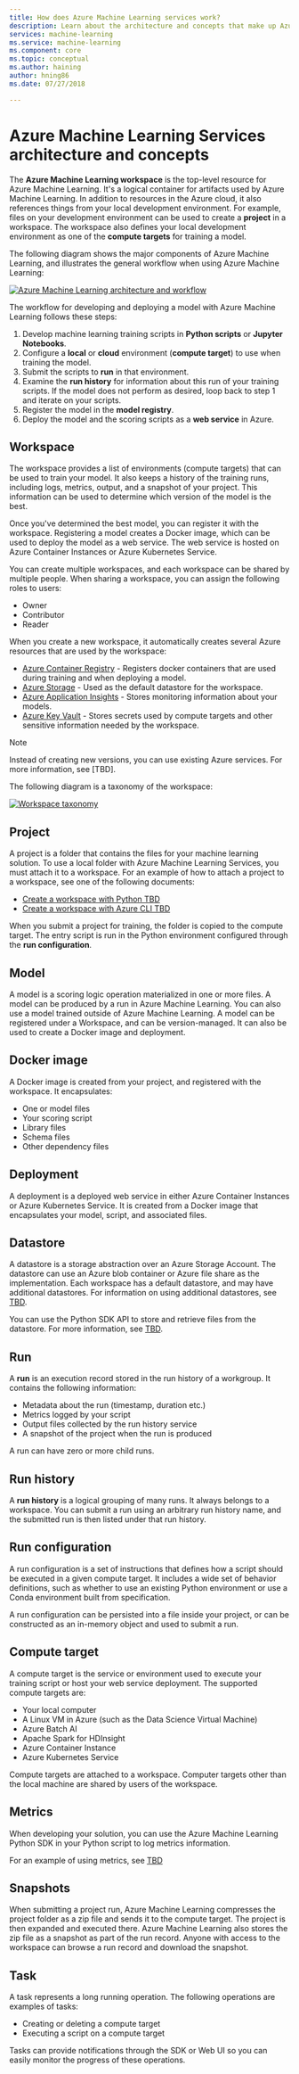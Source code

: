 ```yaml
---
title: How does Azure Machine Learning services work?
description: Learn about the architecture and concepts that make up Azure Machine Learning Services. 
services: machine-learning
ms.service: machine-learning
ms.component: core
ms.topic: conceptual
ms.author: haining
author: hning86
ms.date: 07/27/2018

---
```


# Azure Machine Learning Services architecture and concepts

The __Azure Machine Learning workspace__ is the top-level resource for Azure Machine Learning.
It's a logical container for artifacts used by Azure Machine Learning.
In addition to resources in the Azure cloud, it also references things from your local development environment.
For example, files on your development environment can be used to create a __project__ in a workspace.
The workspace also defines your local development environment as one of the __compute targets__ for training a model.
 

The following diagram shows the major components of Azure Machine Learning, and illustrates the general workflow when using Azure Machine Learning: 

[![Azure Machine Learning architecture and workflow](./media/concept-azure-machine-learning-architecture/workflow.png)](./media/concept-azure-machine-learning-architecture/workflow.png#lightbox)

The workflow for developing and deploying a model with Azure Machine Learning follows these steps:

1. Develop machine learning training scripts in __Python scripts__ or __Jupyter Notebooks__.
2. Configure a __local__ or __cloud__ environment (__compute target__) to use when training the model.
3. Submit the scripts to __run__ in that environment.
4. Examine the __run history__ for information about this run of your training scripts.
    If the model does not perform as desired, loop back to step 1 and iterate on your scripts.
5. Register the model in the __model registry__.
6. Deploy the model and the scoring scripts as a __web service__ in Azure.


## Workspace

The workspace provides a list of environments (compute targets) that can be used to train your model.
It also keeps a history of the training runs, including logs, metrics, output, and a snapshot of your project.
This information can be used to determine which version of the model is the best.

Once you've determined the best model, you can register it with the workspace.
Registering a model creates a Docker image, which can be used to deploy the model as a web service.
The web service is hosted on Azure Container Instances or Azure Kubernetes Service.

You can create multiple workspaces, and each workspace can be shared by multiple people.
When sharing a workspace, you can assign the following roles to users:

* Owner
* Contributor
* Reader

When you create a new workspace, it automatically creates several Azure resources that are used by the workspace:

* [Azure Container Registry](https://azure.microsoft.com/en-us/services/container-registry/) - Registers docker containers that are used during training and when deploying a model.
* [Azure Storage](https://azure.microsoft.com/en-us/services/storage/) - Used as the default datastore for the workspace.
* [Azure Application Insights](https://azure.microsoft.com/en-us/services/application-insights/) - Stores monitoring information about your models.
* [Azure Key Vault](https://azure.microsoft.com/en-us/services/key-vault/) - Stores secrets used by compute targets and other sensitive information needed by the workspace.

> [!NOTE]
> Instead of creating new versions, you can use existing Azure services. For more information, see [TBD].

The following diagram is a taxonomy of the workspace:

[![Workspace taxonomy](./media/concept-azure-machine-learning-architecture/taxonomy.png)](./media/concept-azure-machine-learning-architecture/taxonomy.png#lightbox)

## Project

A project is a folder that contains the files for your machine learning solution.
To use a local folder with Azure Machine Learning Services, you must attach it to a workspace.
For an example of how to attach a project to a workspace, see one of the following documents:

* [Create a workspace with Python TBD]()
* [Create a workspace with Azure CLI TBD]()

When you submit a project for training, the folder is copied to the compute target.
The entry script is run in the Python environment configured through the __run configuration__.

## Model

A model is a scoring logic operation materialized in one or more files.
A model can be produced by a run in Azure Machine Learning.
You can also use a model trained outside of Azure Machine Learning.
A model can be registered under a Workspace, and can be version-managed.
It can also be used to create a Docker image and deployment.

## Docker image

A Docker image is created from your project, and registered with the workspace.
It encapsulates:

* One or model files
* Your scoring script
* Library files
* Schema files
* Other dependency files

## Deployment

A deployment is a deployed web service in either Azure Container Instances or Azure Kubernetes Service.
It is created from a Docker image that encapsulates your model, script, and associated files.

## Datastore

A datastore is a storage abstraction over an Azure Storage Account.
The datastore can use an Azure blob container or Azure file share as the implementation.
Each workspace has a default datastore, and may have additional datastores.
For information on using additional datastores, see [TBD]().

You can use the Python SDK API to store and retrieve files from the datastore.
For more information, see [TBD]().

## Run

A __run__ is an execution record stored in the run history of a workgroup.
It contains the following information:

* Metadata about the run (timestamp, duration etc.)
* Metrics logged by your script
* Output files collected by the run history service
* A snapshot of the project when the run is produced

A run can have zero or more child runs.

## Run history

A __run history__ is a logical grouping of many runs.
It always belongs to a workspace.
You can submit a run using an arbitrary run history name, and the submitted run is then listed under that run history.

## Run configuration

A run configuration is a set of instructions that defines how a script should be executed in a given compute target.
It includes a wide set of behavior definitions, such as whether to use an existing Python environment or use a Conda environment built from specification.

A run configuration can be persisted into a file inside your project, or can be constructed as an in-memory object and used to submit a run.

## Compute target

A compute target is the service or environment used to execute your training script or host your web service deployment.
The supported compute targets are:

* Your local computer
* A Linux VM in Azure (such as the Data Science Virtual Machine)
* Azure Batch AI
* Apache Spark for HDInsight
* Azure Container Instance
* Azure Kubernetes Service

Compute targets are attached to a workspace.
Computer targets other than the local machine are shared by users of the workspace.

## Metrics

When developing your solution, you can use the Azure Machine Learning Python SDK in your Python script to log metrics information.

For an example of using metrics, see [TBD]()

## Snapshots

When submitting a project run, Azure Machine Learning compresses the project folder as a zip file and sends it to the compute target.
The project is then expanded and executed there.
Azure Machine Learning also stores the zip file as a snapshot as part of the run record.
Anyone with access to the workspace can browse a run record and download the snapshot.

## Task

A task represents a long running operation.
The following operations are examples of tasks:

* Creating or deleting a compute target
* Executing a script on a compute target

Tasks can provide notifications through the SDK or Web UI so you can easily monitor the progress of these operations.
